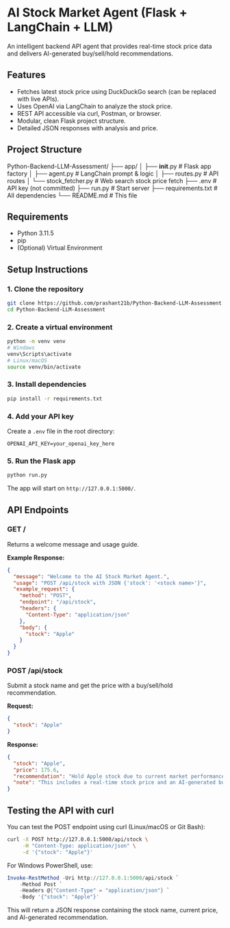 
# AI Stock Market Agent (Flask + LangChain + LLM)

An intelligent backend API agent that provides real-time stock price data and delivers AI-generated buy/sell/hold recommendations.

## Features

- Fetches latest stock price using DuckDuckGo search (can be replaced with live APIs).
- Uses OpenAI  via LangChain to analyze the stock price.
- REST API accessible via curl, Postman, or browser.
- Modular, clean Flask project structure.
- Detailed JSON responses with analysis and price.

## Project Structure

Python-Backend-LLM-Assessment/
├── app/
│   ├── __init__.py         # Flask app factory
│   ├── agent.py            # LangChain prompt & logic
│   ├── routes.py           # API routes
│   └── stock_fetcher.py    # Web search stock price fetch
├── .env                    # API key (not committed)
├── run.py                  # Start server
├── requirements.txt        # All dependencies
└── README.md               # This file

## Requirements

- Python 3.11.5
- pip
- (Optional) Virtual Environment

## Setup Instructions

### 1. Clone the repository

```bash
git clone https://github.com/prashant21b/Python-Backend-LLM-Assessment.git
cd Python-Backend-LLM-Assessment
```

### 2. Create a virtual environment

```bash
python -m venv venv
# Windows
venv\Scripts\activate
# Linux/macOS
source venv/bin/activate
```

### 3. Install dependencies

```bash
pip install -r requirements.txt
```

### 4. Add your API key

Create a `.env` file in the root directory:

```
OPENAI_API_KEY=your_openai_key_here
```

### 5. Run the Flask app

```bash
python run.py
```

The app will start on `http://127.0.0.1:5000/`.

## API Endpoints

### GET /

Returns a welcome message and usage guide.

**Example Response:**
```json
{
  "message": "Welcome to the AI Stock Market Agent.",
  "usage": "POST /api/stock with JSON {'stock': '<stock name>'}",
  "example_request": {
    "method": "POST",
    "endpoint": "/api/stock",
    "headers": {
      "Content-Type": "application/json"
    },
    "body": {
      "stock": "Apple"
    }
  }
}
```

### POST /api/stock

Submit a stock name and get the price with a buy/sell/hold recommendation.

**Request:**
```json
{
  "stock": "Apple"
}
```

**Response:**
```json
{
  "stock": "Apple",
  "price": 175.6,
  "recommendation": "Hold Apple stock due to current market performance.",
  "note": "This includes a real-time stock price and an AI-generated buy/sell/hold suggestion."
}
```

## Testing the API with curl

You can test the POST endpoint using curl (Linux/macOS or Git Bash):

```bash
curl -X POST http://127.0.0.1:5000/api/stock \
     -H "Content-Type: application/json" \
     -d '{"stock": "Apple"}'
```

For Windows PowerShell, use:

```powershell
Invoke-RestMethod -Uri http://127.0.0.1:5000/api/stock `
    -Method Post `
    -Headers @{"Content-Type" = "application/json"} `
    -Body '{"stock": "Apple"}'
```

This will return a JSON response containing the stock name, current price, and AI-generated recommendation.
